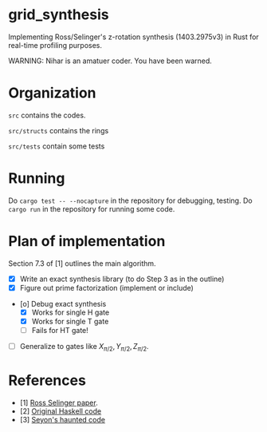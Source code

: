 # grid_synthesis


Implementing Ross/Selinger's z-rotation synthesis (1403.2975v3) in Rust for real-time profiling purposes. 

WARNING: Nihar is an amatuer coder. You have been warned.


# Organization 

`src` contains the codes.

`src/structs` contains the rings 

`src/tests` contain some tests

# Running

Do `cargo test -- --nocapture` in the repository for debugging, testing. 
Do `cargo run` in the repository for running some code. 


# Plan of implementation

Section 7.3 of [1] outlines the main algorithm.

- [X] Write an exact synthesis library (to do Step 3 as in the outline)
- [X] Figure out prime factorization (implement or include)
- [o] Debug exact synthesis
	- [X] Works for single H gate
	- [X] Works for single T gate
	- [ ] Fails for HT gate!
- [ ] Generalize to gates like $X_{\pi/2},Y_{\pi/2},Z_{\pi/2}$.


# References

- [1] [Ross Selinger paper](https://arxiv.org/abs/1403.2975v3).
- [2] [Original Haskell code](https://hackage.haskell.org/package/newsynth)
- [3] [Seyon's haunted code](https://github.com/CQCL/QCompiler/blob/master/singleqb)

